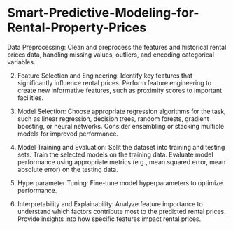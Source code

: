# Smart-Predictive-Modeling-for-Rental-Property-Prices

Data Preprocessing:
Clean and preprocess the features and historical rental prices data, handling missing
values, outliers, and encoding categorical variables.

2. Feature Selection and Engineering:
Identify key features that significantly influence rental prices. Perform feature
engineering to create new informative features, such as proximity scores to important
facilities.

4. Model Selection:
Choose appropriate regression algorithms for the task, such as linear regression,
decision trees, random forests, gradient boosting, or neural networks. Consider
ensembling or stacking multiple models for improved performance.

6. Model Training and Evaluation:
Split the dataset into training and testing sets. Train the selected models on the training
data. Evaluate model performance using appropriate metrics (e.g., mean squared error,
mean absolute error) on the testing data.

8. Hyperparameter Tuning:
Fine-tune model hyperparameters to optimize performance.

10. Interpretability and Explainability:
Analyze feature importance to understand which factors contribute most to the predicted
rental prices. Provide insights into how specific features impact rental prices.
 
